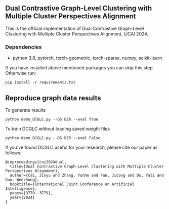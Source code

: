 ## Dual Contrastive Graph-Level Clustering with Multiple Cluster Perspectives Alignment

This is the official implementation of Dual Contrastive Graph-Level Clustering with Multiple Cluster Perspectives Alignment, IJCAI 2024.

### Dependencies

- python 3.8, pytorch, torch-geometric, torch-sparse, numpy, scikit-learn

If you have installed above mentioned packages you can skip this step. Otherwise run:

    pip install -r requirements.txt

## Reproduce graph data results

To generate results

    python demo_DCGLC.py --DS BZR --eval True

To train DCGLC without loading saved weight files

    python demo_DCGLC.py --DS BZR --eval False


If you've found DCGLC useful for your research, please cite our paper as follows:

```
@inproceedings{cai2024dual,
  title={Dual Contrastive Graph-Level Clustering with Multiple Cluster Perspectives Alignment},
  author={Cai, Jinyu and Zhang, Yunhe and Fan, Jicong and Du, Yali and Guo, Wenzhong},
  booktitle={International Joint Conference on Artificial Intelligence},
  pages={3770--3779},
  year={2024}
}

```


